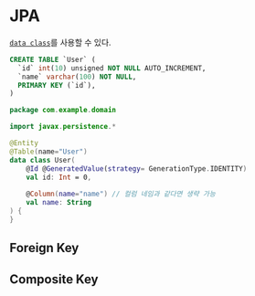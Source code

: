 # JPA

[`data class`](https://kotlinlang.org/docs/reference/data-classes.html#data-classes)를 사용할 수 있다. 

```sql
CREATE TABLE `User` (
  `id` int(10) unsigned NOT NULL AUTO_INCREMENT,
  `name` varchar(100) NOT NULL,
  PRIMARY KEY (`id`),
) 
```

```Kotlin
package com.example.domain

import javax.persistence.*

@Entity
@Table(name="User")
data class User(
    @Id @GeneratedValue(strategy= GenerationType.IDENTITY)
    val id: Int = 0,
    
    @Column(name="name") // 컬럼 네임과 같다면 생략 가능 
    val name: String
) {
}
```

## Foreign Key 

## Composite Key 

